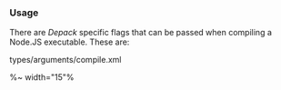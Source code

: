 ### Usage

There are _Depack_ specific flags that can be passed when compiling a Node.JS executable. These are:

<argufy>types/arguments/compile.xml</argufy>

<!-- %TABLE-MACRO Usage2
  `--$1`\, `-$2`, $3
%

```table Usage2
[
  ["Flag", "Description"],
  ["compile", "c", "Enables the compilation mode."],
  ["no-strict", "s", "Removes the `'use strict';` statement from the output."]
]
``` -->

%~ width="15"%